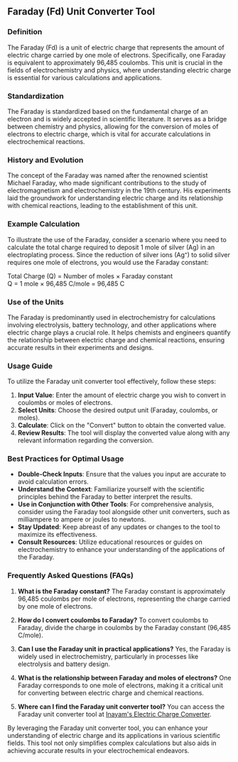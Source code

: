 ## Faraday (Fd) Unit Converter Tool

### Definition
The Faraday (Fd) is a unit of electric charge that represents the amount of electric charge carried by one mole of electrons. Specifically, one Faraday is equivalent to approximately 96,485 coulombs. This unit is crucial in the fields of electrochemistry and physics, where understanding electric charge is essential for various calculations and applications.

### Standardization
The Faraday is standardized based on the fundamental charge of an electron and is widely accepted in scientific literature. It serves as a bridge between chemistry and physics, allowing for the conversion of moles of electrons to electric charge, which is vital for accurate calculations in electrochemical reactions.

### History and Evolution
The concept of the Faraday was named after the renowned scientist Michael Faraday, who made significant contributions to the study of electromagnetism and electrochemistry in the 19th century. His experiments laid the groundwork for understanding electric charge and its relationship with chemical reactions, leading to the establishment of this unit.

### Example Calculation
To illustrate the use of the Faraday, consider a scenario where you need to calculate the total charge required to deposit 1 mole of silver (Ag) in an electroplating process. Since the reduction of silver ions (Ag⁺) to solid silver requires one mole of electrons, you would use the Faraday constant:

Total Charge (Q) = Number of moles × Faraday constant  
Q = 1 mole × 96,485 C/mole = 96,485 C

### Use of the Units
The Faraday is predominantly used in electrochemistry for calculations involving electrolysis, battery technology, and other applications where electric charge plays a crucial role. It helps chemists and engineers quantify the relationship between electric charge and chemical reactions, ensuring accurate results in their experiments and designs.

### Usage Guide
To utilize the Faraday unit converter tool effectively, follow these steps:
1. **Input Value**: Enter the amount of electric charge you wish to convert in coulombs or moles of electrons.
2. **Select Units**: Choose the desired output unit (Faraday, coulombs, or moles).
3. **Calculate**: Click on the "Convert" button to obtain the converted value.
4. **Review Results**: The tool will display the converted value along with any relevant information regarding the conversion.

### Best Practices for Optimal Usage
- **Double-Check Inputs**: Ensure that the values you input are accurate to avoid calculation errors.
- **Understand the Context**: Familiarize yourself with the scientific principles behind the Faraday to better interpret the results.
- **Use in Conjunction with Other Tools**: For comprehensive analysis, consider using the Faraday tool alongside other unit converters, such as milliampere to ampere or joules to newtons.
- **Stay Updated**: Keep abreast of any updates or changes to the tool to maximize its effectiveness.
- **Consult Resources**: Utilize educational resources or guides on electrochemistry to enhance your understanding of the applications of the Faraday.

### Frequently Asked Questions (FAQs)

1. **What is the Faraday constant?**
   The Faraday constant is approximately 96,485 coulombs per mole of electrons, representing the charge carried by one mole of electrons.

2. **How do I convert coulombs to Faraday?**
   To convert coulombs to Faraday, divide the charge in coulombs by the Faraday constant (96,485 C/mole).

3. **Can I use the Faraday unit in practical applications?**
   Yes, the Faraday is widely used in electrochemistry, particularly in processes like electrolysis and battery design.

4. **What is the relationship between Faraday and moles of electrons?**
   One Faraday corresponds to one mole of electrons, making it a critical unit for converting between electric charge and chemical reactions.

5. **Where can I find the Faraday unit converter tool?**
   You can access the Faraday unit converter tool at [Inayam's Electric Charge Converter](https://www.inayam.co/unit-converter/electric_charge).

By leveraging the Faraday unit converter tool, you can enhance your understanding of electric charge and its applications in various scientific fields. This tool not only simplifies complex calculations but also aids in achieving accurate results in your electrochemical endeavors.